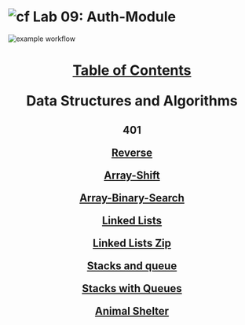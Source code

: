 # ![cf](https://i.imgur.com/7v5ASc8.png) Lab 09: Auth-Module

![example workflow](https://github.com/S2Mackinley/data-structures-and-algorithms/actions/workflows/javascript-tests.yml/badge.svg)

<h1 align="center">

<u>Table of Contents</u>

Data Structures and Algorithms

</h1>

<h2 align="center">
  401
  </br
  </br
</h2>

[Reverse](./javascript/codechallenges/arrayShift)

[Array-Shift](./javascript/codechallenges/arrayShift)

[Array-Binary-Search](./javascript/codechallenges/arrayShift)

[Linked Lists](./javascript/linked-list)

[Linked Lists Zip](./javascript/llZip)

[Stacks and queue](./javascript/stacks)

[Stacks with Queues](./javascript/with?)

[Animal Shelter](./javascript/with?)

